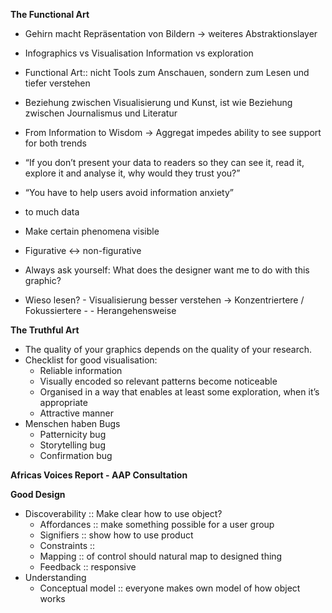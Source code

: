 **The Functional Art**

- Gehirn macht Repräsentation von Bildern -> weiteres Abstraktionslayer

- Infographics vs Visualisation Information vs exploration

- Functional Art:: nicht Tools zum Anschauen, sondern zum Lesen und tiefer verstehen

- Beziehung zwischen Visualisierung und Kunst, ist wie Beziehung zwischen Journalismus und Literatur

- From Information to Wisdom ->  Aggregat impedes ability to see support for both trends

- “If you don’t present your data to readers so they can see it, read it, explore it and analyse it, why would they trust you?”

- “You have to help users avoid information anxiety” 

- to much data

- Make certain phenomena visible


- Figurative <-> non-figurative

- Always ask yourself: What does the designer want me to do with this graphic?


- Wieso lesen? - Visualisierung besser verstehen -> Konzentriertere / Fokussiertere -     - Herangehensweise 


**The Truthful Art**

- The quality of your graphics depends on the quality of your research.
- Checklist for good visualisation:
    - Reliable information
    - Visually encoded so relevant patterns become noticeable
    - Organised in a way that enables at least some exploration, when it’s appropriate
    - Attractive manner
- Menschen haben Bugs
    - Patternicity bug
    - Storytelling bug
    - Confirmation bug  

**Africas Voices Report - AAP Consultation**

**Good Design**

- Discoverability :: Make clear how to use object?
    - Affordances  :: make something possible for a user group
    - Signifiers :: show how to use product
    - Constraints :: 
    - Mapping :: of control should natural map to designed thing 
    - Feedback :: responsive
- Understanding
    - Conceptual model :: everyone makes own model of how object works




